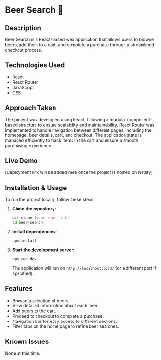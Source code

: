 # Beer Search 🍻  

## Description  
Beer Search is a React-based web application that allows users to browse beers, add them to a cart, and complete a purchase through a streamlined checkout process.  

## Technologies Used  
- React  
- React Router  
- JavaScript  
- CSS  

## Approach Taken  
The project was developed using React, following a modular component-based structure to ensure scalability and maintainability. React Router was implemented to handle navigation between different pages, including the homepage, beer details, cart, and checkout. The application state is managed efficiently to track items in the cart and ensure a smooth purchasing experience.  

## Live Demo  
[Deployment link will be added here once the project is hosted on Netlify]  

## Installation & Usage  
To run the project locally, follow these steps:  

1. **Clone the repository:**  
   ```bash
   git clone [your-repo-link]
   cd beer-search
   ```  

2. **Install dependencies:**  
   ```bash
   npm install
   ```  

3. **Start the development server:**  
   ```bash
   npm run dev
   ```  
   The application will run on `http://localhost:5173/` (or a different port if specified).  

## Features  
- Browse a selection of beers.  
- View detailed information about each beer.  
- Add beers to the cart.  
- Proceed to checkout to complete a purchase.  
- Navigation bar for easy access to different sections.  
- Filter tabs on the home page to refine beer searches.  

## Known Issues  
None at this time.  
